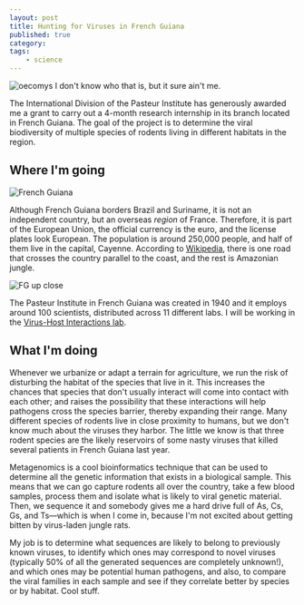 ```yaml
---
layout: post
title: Hunting for Viruses in French Guiana
published: true
category:
tags:
    - science
---
```



![oecomys](https://lh3.googleusercontent.com/-itApYj3iVm4/UkdibZAnTbI/AAAAAAAAEdE/uG-5SBIlkao/w400-no/Oecomys+marmorae+22jan11+lag+bla+full.JPG)
<span class="caption">I don't know who that is, but it sure ain't me.</span>

The International Division of the Pasteur Institute has generously awarded me a grant to carry out a 4-month research internship in its branch located in French Guiana. The goal of the project is to determine the viral biodiversity of multiple species of rodents living in different habitats in the region.

<!--excerpt-->

## Where I'm going

![French Guiana](https://lh6.googleusercontent.com/-hqdKNIO68e0/UkdLUP1ghVI/AAAAAAAAEcM/JvNUVAa-my8/w320-h350-no/french_guiana.gif)

Although French Guiana borders Brazil and Suriname, it is not an independent country, but an overseas *region* of France. Therefore, it is part of the European Union, the official currency is the euro, and the license plates look European. The population is around 250,000 people, and half of them live in the capital, Cayenne. According to [Wikipedia](https://en.wikipedia.org/wiki/French_guiana), there is one road that crosses the country parallel to the coast, and the rest is Amazonian jungle.

![FG up close](https://lh6.googleusercontent.com/-9e-Cn_NmC40/UkdMHH1VULI/AAAAAAAAEcg/qh_RpXeeGP0/w350-no/Screen+Shot+2013-09-28+at+5.37.02+PM.png)

The Pasteur Institute in French Guiana was created in 1940 and it employs around 100 scientists, distributed across 11 different labs. I will be working in the [Virus-Host Interactions lab](http://www.pasteur-cayenne.fr/spip/spip.php?article30&lang=fr).

## What I'm doing

Whenever we urbanize or adapt a terrain for agriculture, we run the risk of disturbing the habitat of the species that live in it. This increases the chances that species that don't usually interact will come into contact with each other; and raises the possibility that these interactions will help pathogens cross the species barrier, thereby expanding their range. Many different species of rodents live in close proximity to humans, but we don't know much about the viruses they harbor. The little we know is that three rodent species are the likely reservoirs of some nasty viruses that killed several patients in French Guiana last year.

Metagenomics is a cool bioinformatics technique that can be used to determine all the genetic information that exists in a biological sample. This means that we can go capture rodents all over the country, take a few blood samples, process them and isolate what is likely to viral genetic material. Then, we sequence it and somebody gives me a hard drive full of As, Cs, Gs, and Ts—which is when I come in, because I'm not excited about getting bitten by virus-laden jungle rats.

My job is to determine what sequences are likely to belong to previously known viruses, to identify which ones may correspond to novel viruses (typically 50% of all the generated sequences are completely unknown!), and which ones may be potential human pathogens, and also, to compare the viral families in each sample and see if they correlate better by species or by habitat. Cool stuff.

